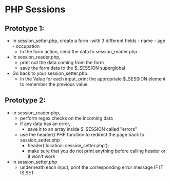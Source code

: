 # PHP Sessions

## Prototype 1:
- In session_setter.php, create a form 
	-with 3 different fields
		- name
		- age
		- occupation
	- In the form action, send the data to session_reader.php
- In session_reader.php, 
	- print out the data coming from the form
	- save the form data to the $_SESSION superglobal
- Go back to your session_setter.php. 
	- in the Value for each input, print the appropriate $_SESSION element to remember the previous value

## Prototype 2:
- in session_reader.php, 
	- perform regex checks on the incoming data
	- if any data has an error, 
		- save it to an array inside $_SESSION called "errors"
	- use the header() PHP function to redirect the page back to session_setter.php
		- header('location: session_setter.php');  
		- make sure that you do not print anything before calling header or it won't work
- in session_setter.php
	- underneath each input, print the corresponding error message IF IT IS SET
